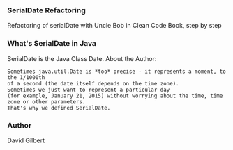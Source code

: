 ### SerialDate Refactoring
Refactoring of serialDate with Uncle Bob in Clean Code Book, step by step

### What's SerialDate in Java
SerialDate is the Java Class Date. About the Author:
```
Sometimes java.util.Date is *too* precise - it represents a moment, to the 1/1000th 
of a second (the date itself depends on the time zone). 
Sometimes we just want to represent a particular day 
(for example, January 21, 2015) without worrying about the time, time zone or other parameters. 
That's why we defined SerialDate.
```

### Author
David Gilbert
